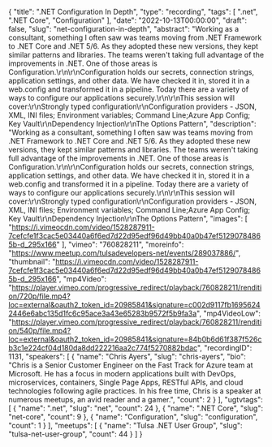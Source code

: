 {
  "title": ".NET Configuration In Depth",
  "type": "recording",
  "tags": [
    ".net",
    ".NET Core",
    "Configuration"
  ],
  "date": "2022-10-13T00:00:00",
  "draft": false,
  "slug": "net-configuration-in-depth",
  "abstract": "Working as a consultant, something I often saw was teams moving from .NET Framework to .NET Core and .NET 5/6. As they adopted these new versions, they kept similar patterns and libraries. The teams weren't taking full advantage of the improvements in .NET. One of those areas is Configuration.\r\n\r\nConfiguration holds our secrets, connection strings, application settings, and other data. We have checked it in, stored it in a web.config and transformed it in a pipeline. Today there are a variety of ways to configure our applications securely.\r\n\r\nThis session will cover:\r\nStrongly typed configuration\r\nConfiguration providers - JSON, XML, INI files; Environment variables; Command Line;Azure App Config; Key Vault\r\nDependency Injection\r\nThe Options Pattern",
  "description": "Working as a consultant, something I often saw was teams moving from .NET Framework to .NET Core and .NET 5/6. As they adopted these new versions, they kept similar patterns and libraries. The teams weren't taking full advantage of the improvements in .NET. One of those areas is Configuration.\r\n\r\nConfiguration holds our secrets, connection strings, application settings, and other data. We have checked it in, stored it in a web.config and transformed it in a pipeline. Today there are a variety of ways to configure our applications securely.\r\n\r\nThis session will cover:\r\nStrongly typed configuration\r\nConfiguration providers - JSON, XML, INI files; Environment variables; Command Line;Azure App Config; Key Vault\r\nDependency Injection\r\nThe Options Pattern",
  "images": [
    "https://i.vimeocdn.com/video/1528287911-7cefcfe1f3cac5e03440a6f6ed7d22d95edf96d49bb40a0b47ef51290784865b-d_295x166"
  ],
  "vimeo": "760828211",
  "moreinfo": "https://www.meetup.com/tulsadevelopers-net/events/289037886/",
  "thumbnail": "https://i.vimeocdn.com/video/1528287911-7cefcfe1f3cac5e03440a6f6ed7d22d95edf96d49bb40a0b47ef51290784865b-d_295x166",
  "mp4Video": "https://player.vimeo.com/progressive_redirect/playback/760828211/rendition/720p/file.mp4?loc=external&oauth2_token_id=20985841&signature=c002d9117fb16956242446e6abc135d1fc6c95ace3a43e65283b9572f5b9fa3a",
  "mp4VideoLow": "https://player.vimeo.com/progressive_redirect/playback/760828211/rendition/540p/file.mp4?loc=external&oauth2_token_id=20985841&signature=84b0b6d61f387f526cb3c1e224cf04d180da8dd222216aa2c774f5270882bdac",
  "recordingID": 1131,
  "speakers": [
    {
      "name": "Chris Ayers",
      "slug": "chris-ayers",
      "bio": "Chris is a Senior Customer Engineer on the Fast Track for Azure team at Microsoft. He has a focus in modern applications built with DevOps, microservices, containers, Single Page Apps, RESTful APIs, and cloud technologies following agile practices. In his free time, Chris is a speaker at numerous meetups, an avid reader and a gamer.",
      "count": 2
    }
  ],
  "ugtvtags": [
    {
      "name": ".net",
      "slug": "net",
      "count": 24
    },
    {
      "name": ".NET Core",
      "slug": "net-core",
      "count": 9
    },
    {
      "name": "Configuration",
      "slug": "configuration",
      "count": 1
    }
  ],
  "meetups": [
    {
      "name": "Tulsa .NET User Group",
      "slug": "tulsa-net-user-group",
      "count": 44
    }
  ]
}